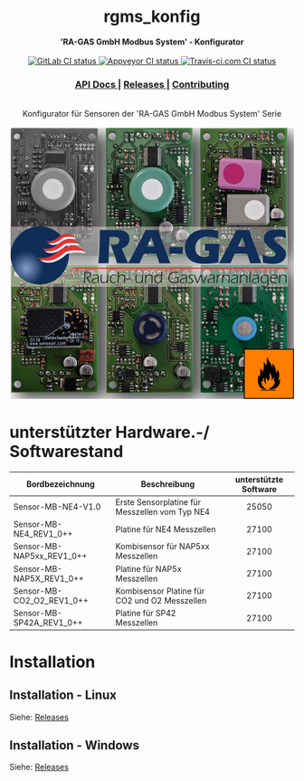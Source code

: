 <div align="center">
  <h1>rgms_konfig</h1>
</div>

<div align="center">
 <strong>
    'RA-GAS GmbH Modbus System' - Konfigurator
 </strong>
</div>

<br />

<div align="center">
   <!-- GitLab CI status -->
  <a href="https://gitlab.com/RA-GAS-GmbH/rgms_konfig/pipelines">
    <img src="https://gitlab.com/RA-GAS-GmbH/rgms_konfig/badges/master/pipeline.svg"
      alt="GitLab CI status" />
  </a>
  <!-- Appveyor CI status -->
  <a href="https://ci.appveyor.com/project/zzeroo/rgms-konfig-uhy10">
    <img src="https://ci.appveyor.com/api/projects/status/cwu9pnq1ma1rqgo5?svg=true"
    alt="Appveyor CI status" />
  </a>
  <!-- Travis-ci.com CI status -->
  <a href="https://travis-ci.com/RA-GAS-GmbH/rgms_konfig">
    <img src="https://travis-ci.com/RA-GAS-GmbH/rgms_konfig.svg?branch=master"
    alt="Travis-ci.com CI status" />
  </a>
</div>

<div align="center">
  <h3>
    <a href="https://docs.rs/rgms_konfig">
      API Docs
    </a>
    <span> | </span>
    <a href="https://gitlab.com/RA-GAS-GmbH/rgms_konfig/-/releases">
      Releases
    </a>
    <span> | </span>
    <a href="https://gitlab.com/RA-GAS-GmbH/rgms_konfig/-/issues">
      Contributing
    </a>
  </h3>
</div>

<br/>

<div align="center">
  Konfigurator für Sensoren der 'RA-GAS GmbH Modbus System' Serie
</div>

<br/>

<div align="center" >
  <img src="resources/about.png" alt="About" />
</div>

# unterstützter Hardware.-/ Softwarestand

| Bordbezeichnung           | Beschreibung                                   |unterstützte Software|
| ------------------------- | ---------------------------------------------- | :---: |
| Sensor-MB-NE4-V1.0        | Erste Sensorplatine für Messzellen vom Typ NE4 | 25050 |
| Sensor-MB-NE4_REV1_0++    | Platine für NE4 Messzellen                     | 27100 |
| Sensor-MB-NAP5xx_REV1_0++ | Kombisensor für NAP5xx Messzellen              | 27100 |
| Sensor-MB-NAP5X_REV1_0++  | Platine für NAP5x Messzellen                   | 27100 |
| Sensor-MB-CO2_O2_REV1_0++ | Kombisensor Platine für CO2 und O2 Messzellen  | 27100 |
| Sensor-MB-SP42A_REV1_0++  | Platine für SP42 Messzellen                    | 27100 |


# Installation

## Installation - Linux

Siehe: [Releases]

## Installation - Windows

Siehe: [Releases]


[Gitlab CI]: https://gitlab.com/RA-GAS-GmbH/rgms_konfig/pipelines
[Appveyor CI]: https://ci.appveyor.com/project/zzeroo/rgms-konfig
[Compiling Rust + Windows + GTK step-by-step]: https://www.reddit.com/r/rust/comments/86kmhu/compiling_rust_windows_gtk_stepbystep/
[Releases]: https://gitlab.com/RA-GAS-GmbH/rgms_konfig/-/releases
